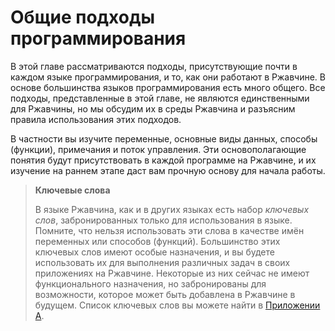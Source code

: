 # Общие подходы программирования

В этой главе рассматриваются подходы, присутствующие почти в каждом языке программирования, и то, как они работают в Ржавчине. В основе большинства языков программирования есть много общего. Все подходы, представленные в этой главе, не являются единственными для Ржавчины, но мы обсудим их в среды Ржавчина и разъясним правила использования этих подходов.

В частности вы изучите переменные, основные виды данных, способы (функции), примечания и поток управления. Эти основополагающие понятия будут присутствовать в каждой программе на Ржавчине, и их изучение на раннем этапе даст вам прочную основу для начала работы.

> <p><b>Ключевые слова </b></p>
> <p>В языке Ржавчина, как и в других языках есть набор <em>ключевых слов</em>, забронированных только для использования в языке. Помните, что нельзя использовать эти слова в качестве имён переменных или способов (функций). Большинство этих ключевых слов имеют особые назначения, и вы будете использовать их для выполнения различных задач в своих приложениях на Ржавчине. Некоторые из них сейчас не имеют функционального назначения, но забронированы для возможности, которое может быть добавлена в Ржавчине в будущем. Список ключевых слов вы можете найти в <a href="appendix-01-keywords.md" data-md-type="link">Приложении А</a>.</p>


